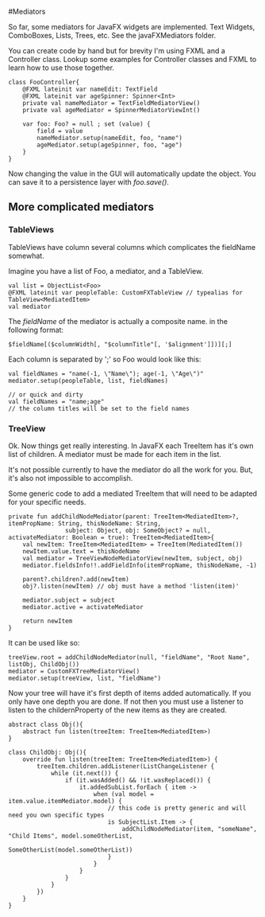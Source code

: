 #Mediators

So far, some mediators for JavaFX widgets are implemented. Text Widgets, ComboBoxes, Lists, Trees, etc. See the 
javaFXMediators folder.

You can create code by hand but for brevity I'm using FXML and a Controller class.
Lookup some examples for Controller classes and FXML to learn how to use those together.

~~~
class FooController{
    @FXML lateinit var nameEdit: TextField
    @FXML lateinit var ageSpinner: Spinner<Int>
    private val nameMediator = TextFieldMediatorView()
    private val ageMediator = SpinnerMediatorViewInt()

    var foo: Foo? = null ; set (value) {
        field = value
        nameMediator.setup(nameEdit, foo, "name")        
        ageMediator.setup(ageSpinner, foo, "age")                
    }    
}
~~~
Now changing the value in the GUI will automatically update the object. You can save it to a persistence layer with 
*foo.save()*.

## More complicated mediators

### TableViews
TableViews have column several columns which complicates the fieldName somewhat.

Imagine you have a list of Foo, a mediator, and a TableView.
~~~
val list = ObjectList<Foo>
@FXML lateinit var peopleTable: CustomFXTableView // typealias for TableView<MediatedItem>
val mediator
~~~

The *fieldName* of the mediator is actually a composite name. in the following format:
~~~
$fieldName[($columnWidth[, "$columnTitle"[, '$alignment']])][;]
~~~
Each column is separated by ';' so Foo would look like this:
~~~
val fieldNames = "name(-1, \"Name\"); age(-1, \"Age\")"
mediator.setup(peopleTable, list, fieldNames)

// or quick and dirty
val fieldNames = "name;age"
// the column titles will be set to the field names
~~~

### TreeView
Ok. Now things get really interesting. In JavaFX each TreeItem has it's own list of children.
A mediator must be made for each item in the list.

It's not possible currently to have the mediator do all the work for you.
But, it's also not impossible to accomplish.

Some generic code to add a mediated TreeItem that will need to be adapted for your specific needs.
~~~
private fun addChildNodeMediator(parent: TreeItem<MediatedItem>?, itemPropName: String, thisNodeName: String, 
                subject: Object, obj: SomeObject? = null, activateMediator: Boolean = true): TreeItem<MediatedItem>{
    val newItem: TreeItem<MediatedItem> = TreeItem(MediatedItem())
    newItem.value.text = thisNodeName
    val mediator = TreeViewNodeMediatorView(newItem, subject, obj)
    mediator.fieldsInfo!!.addFieldInfo(itemPropName, thisNodeName, -1)

    parent?.children?.add(newItem)
    obj?.listen(newItem) // obj must have a method 'listen(item)'

    mediator.subject = subject
    mediator.active = activateMediator

    return newItem
}
~~~

It can be used like so:

~~~
treeView.root = addChildNodeMediator(null, "fieldName", "Root Name", listObj, ChildObj())
mediator = CustomFXTreeMediatorView()
mediator.setup(treeView, list, "fieldName")
~~~

Now your tree will have it's first depth of items added automatically. If you only have one depth you are done. 
If not then you must use a listener to listen to the childernProperty of the new items as they are created.

~~~
abstract class Obj(){
    abstract fun listen(treeItem: TreeItem<MediatedItem>)
}  

class ChildObj: Obj(){
    override fun listen(treeItem: TreeItem<MediatedItem>) {
        treeItem.children.addListener(ListChangeListener {
            while (it.next()) {
                if (it.wasAdded() && !it.wasReplaced()) {
                    it.addedSubList.forEach { item ->
                        when (val model = item.value.itemMediator.model) {                                
                            // this code is pretty generic and will need you own specific types
                            is SubjectList.Item -> {
                                addChildNodeMediator(item, "someName", "Child Items", model.someOtherList, 
                                                                SomeOtherList(model.someOtherList))                                    
                            }
                        }
                    }
                }
            }
        })
    }
}
~~~
